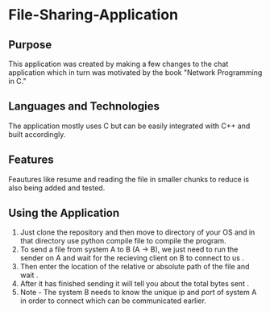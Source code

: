 # File-Sharing-Application

## Purpose

This application was created by making a few changes to the chat application which in turn was motivated by the book "Network Programming in C."

## Languages and Technologies

The application mostly uses C but can be easily integrated with C++ and built accordingly. 

## Features

Feautures like resume and reading the file in smaller chunks to reduce is also being added and tested.

## Using the Application 

1. Just clone the repository and then move to directory of your OS and in that directory use python compile file to compile the program.
2. To send a file from system A to B (A -> B), we just need to run the sender on A and wait for the recieving client on B to connect to us . 
3. Then enter the location of the relative or absolute path of the file and wait .
4. After it has finished sending it will tell you about the total bytes sent . 
5. Note - The system B needs to know the unique ip and port of system A in order to connect which can be communicated earlier. 